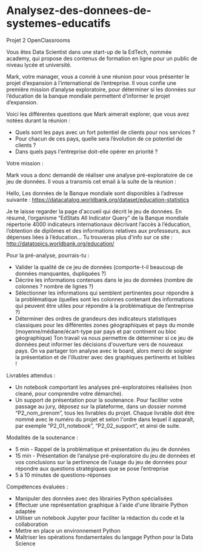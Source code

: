 # Analysez-des-donnees-de-systemes-educatifs
Projet 2 OpenClassrooms

Vous êtes Data Scientist dans une start-up de la EdTech, nommée academy, qui propose des contenus de formation en ligne pour un public de niveau lycée et université.

Mark, votre manager, vous a convié à une réunion pour vous présenter le projet d’expansion à l’international de l’entreprise. Il vous confie une première mission d’analyse exploratoire, pour déterminer si les données sur l’éducation de la banque mondiale permettent d’informer le projet d’expansion.

Voici les différentes questions que Mark aimerait explorer, que vous avez notées durant la réunion :
- Quels sont les pays avec un fort potentiel de clients pour nos services ?
- Pour chacun de ces pays, quelle sera l’évolution de ce potentiel de clients ?
- Dans quels pays l'entreprise doit-elle opérer en priorité ?

Votre mission :

Mark vous a donc demandé de réaliser une analyse pré-exploratoire de ce jeu de données. Il vous a transmis cet email à la suite de la réunion :

Hello,
Les données de la Banque mondiale sont disponibles à l’adresse suivante :
https://datacatalog.worldbank.org/dataset/education-statistics

Je te laisse regarder la page d'accueil qui décrit le jeu de données. En résumé, l’organisme “EdStats All Indicator Query” de la Banque mondiale répertorie 4000 indicateurs internationaux décrivant l’accès à l’éducation, l’obtention de diplômes et des informations relatives aux professeurs, aux dépenses liées à l’éducation... Tu trouveras plus d'info sur ce site :
http://datatopics.worldbank.org/education/

Pour la pré-analyse, pourrais-tu :
- Valider la qualité de ce jeu de données (comporte-t-il beaucoup de données manquantes, dupliquées ?)
- Décrire les informations contenues dans le jeu de données (nombre de colonnes ? nombre de lignes ?)
- Sélectionner les informations qui semblent pertinentes pour répondre à la problématique (quelles sont les colonnes contenant des informations qui peuvent être utiles pour répondre à la problématique de l’entreprise ?)
- Déterminer des ordres de grandeurs des indicateurs statistiques classiques pour les différentes zones géographiques et pays du monde (moyenne/médiane/écart-type par pays et par continent ou bloc géographique)
Ton travail va nous permettre de déterminer si ce jeu de données peut informer les décisions d'ouverture vers de nouveaux pays. On va partager ton analyse avec le board, alors merci de soigner la présentation et de l'illustrer avec des graphiques pertinents et lisibles !

Livrables attendus :
- Un notebook comportant les analyses pré-exploratoires réalisées (non cleané, pour comprendre votre démarche).
- Un support de présentation pour la soutenance.
Pour faciliter votre passage au jury, déposez sur la plateforme, dans un dossier nommé “P2_nom_prenom”, tous les livrables du projet. Chaque livrable doit être nommé avec le numéro du projet et selon l'ordre dans lequel il apparaît, par exemple “P2_01_notebook”, “P2_02_support”, et ainsi de suite.

Modalités de la soutenance :
- 5 min - Rappel de la problématique et présentation du jeu de données
- 15 min - Présentation de l’analyse pré-exploratoire du jeu de données et vos conclusions sur la pertinence de l’usage du jeu de données pour répondre aux questions stratégiques que se pose l’entreprise
- 5 à 10 minutes de questions-réponses

Compétences évaluées :
- Manipuler des données avec des librairies Python spécialisées
- Effectuer une représentation graphique à l'aide d'une librairie Python adaptée
- Utiliser un notebook Jupyter pour faciliter la rédaction du code et la collaboration
- Mettre en place un environnement Python
- Maîtriser les opérations fondamentales du langage Python pour la Data Science
